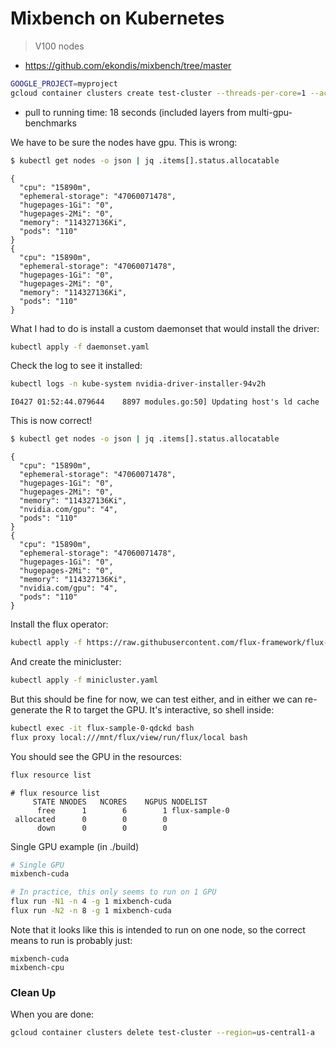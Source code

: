 # Mixbench on Kubernetes

> V100 nodes
- https://github.com/ekondis/mixbench/tree/master

```bash
GOOGLE_PROJECT=myproject
gcloud container clusters create test-cluster --threads-per-core=1 --accelerator type=nvidia-tesla-v100,count=4 --num-nodes=2 --machine-type=n1-standard-32 --region=us-central1-a --project=${GOOGLE_PROJECT}
```
- pull to running time: 18 seconds (included layers from multi-gpu-benchmarks

We have to be sure the nodes have gpu. This is wrong:

```bash
$ kubectl get nodes -o json | jq .items[].status.allocatable
```
```console
{
  "cpu": "15890m",
  "ephemeral-storage": "47060071478",
  "hugepages-1Gi": "0",
  "hugepages-2Mi": "0",
  "memory": "114327136Ki",
  "pods": "110"
}
{
  "cpu": "15890m",
  "ephemeral-storage": "47060071478",
  "hugepages-1Gi": "0",
  "hugepages-2Mi": "0",
  "memory": "114327136Ki",
  "pods": "110"
}
```

What I had to do is install a custom daemonset that would install the driver:

```bash
kubectl apply -f daemonset.yaml
```

Check the log to see it installed:

```bash
kubectl logs -n kube-system nvidia-driver-installer-94v2h 
```
```console
I0427 01:52:44.079644    8897 modules.go:50] Updating host's ld cache
```

This is now correct!

```bash
$ kubectl get nodes -o json | jq .items[].status.allocatable
```
```console
{
  "cpu": "15890m",
  "ephemeral-storage": "47060071478",
  "hugepages-1Gi": "0",
  "hugepages-2Mi": "0",
  "memory": "114327136Ki",
  "nvidia.com/gpu": "4",
  "pods": "110"
}
{
  "cpu": "15890m",
  "ephemeral-storage": "47060071478",
  "hugepages-1Gi": "0",
  "hugepages-2Mi": "0",
  "memory": "114327136Ki",
  "nvidia.com/gpu": "4",
  "pods": "110"
}
```

Install the flux operator:

```bash
kubectl apply -f https://raw.githubusercontent.com/flux-framework/flux-operator/main/examples/dist/flux-operator.yaml
```

And create the minicluster:

```bash
kubectl apply -f minicluster.yaml
```

But this should be fine for now, we can test either, and in either we can re-generate the R to target the GPU. It's interactive, so shell inside:

```bash
kubectl exec -it flux-sample-0-qdckd bash
flux proxy local:///mnt/flux/view/run/flux/local bash
```

You should see the GPU in the resources:

```bash
flux resource list
```
```console
# flux resource list
     STATE NNODES   NCORES    NGPUS NODELIST
      free      1        6        1 flux-sample-0
 allocated      0        0        0 
      down      0        0        0 
```

Single GPU example (in ./build)

```bash
# Single GPU
mixbench-cuda

# In practice, this only seems to run on 1 GPU
flux run -N1 -n 4 -g 1 mixbench-cuda
flux run -N2 -n 8 -g 1 mixbench-cuda
```

Note that it looks like this is intended to run on one node, so the correct means to run is probably just:

```
mixbench-cuda
mixbench-cpu
```

### Clean Up

When you are done:

```bash
gcloud container clusters delete test-cluster --region=us-central1-a
```
